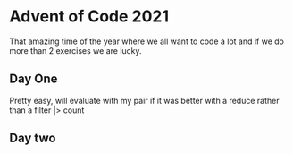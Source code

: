 # Advent of Code 2021

That amazing time of the year where we all want to code a lot and if we do more than 2 exercises we are lucky.

## Day One

Pretty easy, will evaluate with my pair if it was better with a reduce rather than a filter |> count

## Day two
